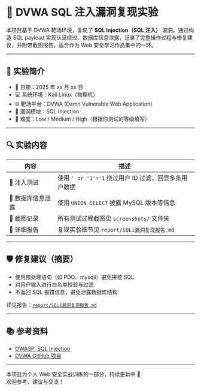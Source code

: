 # 🧪 DVWA SQL 注入漏洞复现实验

本项目基于 DVWA 靶场环境，复现了 **SQL Injection（SQL 注入）** 漏洞。通过构造 SQL payload 实现认证绕过、数据库信息泄露，记录了完整操作过程与修复建议，并附带截图报告，适合作为 Web 安全学习作品集中的一环。

---

## 📌 实验简介

- 📅 日期：2025 年 xx 月 xx 日  
- 💻 系统环境：Kali Linux（物理机）  
- 🌐 靶场平台：DVWA (Damn Vulnerable Web Application)  
- 🐛 漏洞模块：SQL Injection  
- 🔧 难度：Low / Medium / High（根据你测试的等级填写）

---

## 🔍 实验内容

| 内容             | 描述                                                  |
| ---------------- | ----------------------------------------------------- |
| 🔎 注入测试       | 使用 `' or '1'='1` 绕过用户 ID 过滤，回显多条用户数据 |
| 🐚 数据库信息泄露 | 使用 `UNION SELECT` 披露 MySQL 版本等信息             |
| 📸 截图记录       | 所有测试过程截图见 `screenshots/` 文件夹              |
| 🧾 详细报告       | 复现实验细节见 `report/SQLi漏洞复现报告.md`           |

---

## 🛡 修复建议（摘要）

- 使用预处理语句（如 PDO、mysqli）避免拼接 SQL
- 对用户输入进行白名单校验与过滤
- 不返回 SQL 报错信息，避免泄露数据库结构

详见报告：[`report/SQLi漏洞复现报告.md`](./report/SQLi漏洞复现报告.md)

---

## 📚 参考资料

- [OWASP: SQL Injection](https://owasp.org/www-community/attacks/SQL_Injection)
- [DVWA GitHub 项目](https://github.com/digininja/DVWA)

---

本项目为个人 Web 安全实战训练的一部分，持续更新中 🔧  
欢迎参考、建议与交流！